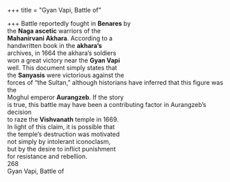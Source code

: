 +++
title = "Gyan Vapi, Battle of"

+++
Battle reportedly fought in **Benares** by  
the **Naga ascetic** warriors of the  
**Mahanirvani Akhara**. According to a  
handwritten book in the **akhara’s**  
archives, in 1664 the akhara’s soldiers  
won a great victory near the **Gyan Vapi**  
well. This document simply states that  
the **Sanyasis** were victorious against the  
forces of “the Sultan,” although historians have inferred that this figure was the  
Moghul emperor **Aurangzeb**. If the story  
is true, this battle may have been a contributing factor in Aurangzeb’s decision  
to raze the **Vishvanath** temple in 1669.  
In light of this claim, it is possible that  
the temple’s destruction was motivated  
not simply by intolerant iconoclasm,  
but by the desire to inflict punishment  
for resistance and rebellion.  
268  
Gyan Vapi, Battle of